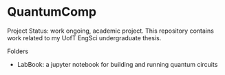# QuantumComp

Project Status: work ongoing, academic project.
This repository contains work related to my UofT EngSci undergraduate thesis. 

Folders

* LabBook: a jupyter notebook for building and running quantum circuits